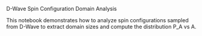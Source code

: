 D-Wave Spin Configuration Domain Analysis

This notebook demonstrates how to analyze spin configurations sampled from D-Wave to extract domain sizes and compute the distribution
P_A vs A.
